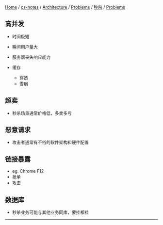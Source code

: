 [Home](https://mengxianbin.github.io) /
[cs-notes](https://mengxianbin.github.io/cs-notes/site) /
[Architecture](https://mengxianbin.github.io/cs-notes/site/Architecture) /
[Problems](https://mengxianbin.github.io/cs-notes/site/Architecture/Problems) /
[秒杀](https://mengxianbin.github.io/cs-notes/site/Architecture/Problems/%E7%A7%92%E6%9D%80) /
[Problems](https://mengxianbin.github.io/cs-notes/site/Architecture/Problems/%E7%A7%92%E6%9D%80/Problems)

## 高并发

* 时间极短
* 瞬间用户量大

* 服务器丧失响应能力
* 缓存
    * 穿透
    * 雪崩

## 超卖

* 秒杀场景通常价格低，多卖多亏

## 恶意请求

* 攻击者通常有不俗的软件架构和硬件配置

## 链接暴露

* eg. Chrome F12
* 抢单
* 攻击

## 数据库

* 秒杀业务可能与其他业务同库，要挂都挂

---
